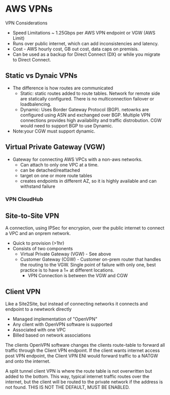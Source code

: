 # AWS VPNs

VPN Considerations
- Speed Limitations ~ 1.25Gbps per AWS VPN endpoint or VGW (AWS Limit)
- Runs over public internet, which can add inconsistencies and latency.
- Cost - AWS hourly cost, GB out cost, data caps on premisis.
- Can be used as a backup for Direct Connect (DX) or while you migrate to Direct Connect. 




## Static vs Dynaic VPNs
- The difference is how routes are communicated
    - Static: static routes added to route tables. Network for remote side are statically configured. There is no multiconnection failover or loadbalencing.
    - Dynamic: Uses Border Gateway Protocol (BGP). netowrks are configured using ASN and exchanged over BGP. Multiple VPN connections provides high availability and traffic distrobution. CGW would need to support BGP to use Dynamic. 
- Note:your CGW must support dynamic.

## Virtual Private Gateway (VGW)
- Gateway for connecting AWS VPCs with a non-aws networks.
    - Can attach to only one VPC at a time.
    - can be detached/reattached
    - target on one or more route tables
    - creates endpoints in different AZ, so it is highly available and can withstand failure
 
### VPN CloudHub

## Site-to-Site VPN 
A connection, using IPSec for encrypion, over the public internet to connect a VPC and an onprem network. 
- Quick to provision (>1hr)
- Consists of two components
    - Virtual Private Gateway (VGW) - See above
    - Customer Gateway (CGW) - Customer on-prem router that handles the routing to the VGW. Single point of failure with only one, best practice is to have a 1+ at different locations. 
        - VPN Connection is between the VGW and CGW
     
## Client VPN
Like a Site2Site, but instead of connecting networks it connects and endpoint to a newtwork directly
- Managed implementation of "OpenVPN"
- Any client with OpenVPN software is supported
- Associated with one VPC
- Billed based on network associations

The clients OpenVPN software changes the clients route-table to forward all traffic through the Client VPN endpoint. If the client wants internet access post VPN endpoint, the Client VPN ENI would forward traffic to a NATGW and onto the internet. 

A split tunnel client VPN is where the route table is not overwritten but added to the bottom. This way, typical internet traffic routes over the internet, but the client will be routed to the private network if the address is not found. THIS IS NOT THE DEFAULT, MUST BE ENABLED.
